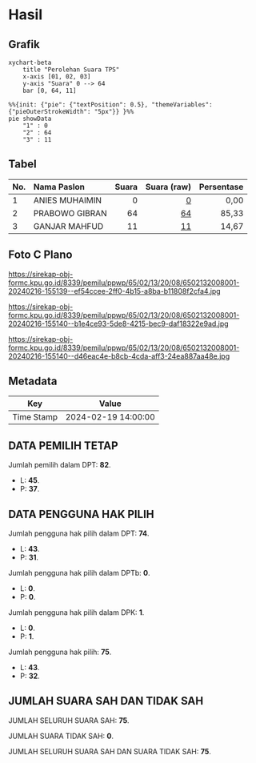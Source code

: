 # Hasil

## Grafik

```mermaid
xychart-beta
    title "Perolehan Suara TPS"
    x-axis [01, 02, 03]
    y-axis "Suara" 0 --> 64
    bar [0, 64, 11]
```

```mermaid
%%{init: {"pie": {"textPosition": 0.5}, "themeVariables": {"pieOuterStrokeWidth": "5px"}} }%%
pie showData
    "1" : 0
    "2" : 64
    "3" : 11
```

## Tabel

| No. | Nama Paslon    | Suara | Suara (raw) | Persentase |
|:--- |:-------------- | -----:| -----------:| ----------:|
| 1   | ANIES MUHAIMIN | 0     | [0][p-1]    | 0,00       |
| 2   | PRABOWO GIBRAN | 64    | [64][p-2]   | 85,33      |
| 3   | GANJAR MAHFUD  | 11    | [11][p-3]   | 14,67      |


[p-1]: https://github.com/gigit-pemilu/pemilu-2024-65-kalimantan-utara/blob/main/pilpres/hitung-suara/sub/65-kalimantan-utara/sub/02-malinau/sub/13-malinau-selatan-hilir/sub/2008-punan-long-adiu/sub/001-tps/sub/paslon-1.txt
[p-2]: https://github.com/gigit-pemilu/pemilu-2024-65-kalimantan-utara/blob/main/pilpres/hitung-suara/sub/65-kalimantan-utara/sub/02-malinau/sub/13-malinau-selatan-hilir/sub/2008-punan-long-adiu/sub/001-tps/sub/paslon-2.txt
[p-3]: https://github.com/gigit-pemilu/pemilu-2024-65-kalimantan-utara/blob/main/pilpres/hitung-suara/sub/65-kalimantan-utara/sub/02-malinau/sub/13-malinau-selatan-hilir/sub/2008-punan-long-adiu/sub/001-tps/sub/paslon-3.txt

## Foto C Plano

https://sirekap-obj-formc.kpu.go.id/8339/pemilu/ppwp/65/02/13/20/08/6502132008001-20240216-155139--ef54ccee-2ff0-4b15-a8ba-b11808f2cfa4.jpg

https://sirekap-obj-formc.kpu.go.id/8339/pemilu/ppwp/65/02/13/20/08/6502132008001-20240216-155140--b1e4ce93-5de8-4215-bec9-daf18322e9ad.jpg

https://sirekap-obj-formc.kpu.go.id/8339/pemilu/ppwp/65/02/13/20/08/6502132008001-20240216-155140--d46eac4e-b8cb-4cda-aff3-24ea887aa48e.jpg


## Metadata

| Key        | Value               |
| ---------- | ------------------- |
| Time Stamp | 2024-02-19 14:00:00 |


## DATA PEMILIH TETAP

Jumlah pemilih dalam DPT: **82**.
 * L: **45**.
 * P: **37**.

## DATA PENGGUNA HAK PILIH

Jumlah pengguna hak pilih dalam DPT: **74**.
 * L: **43**.
 * P: **31**.

Jumlah pengguna hak pilih dalam DPTb: **0**.
 * L: **0**.
 * P: **0**.

Jumlah pengguna hak pilih dalam DPK: **1**.
 * L: **0**.
 * P: **1**.

Jumlah pengguna hak pilih: **75**.
 * L: **43**.
 * P: **32**.

## JUMLAH SUARA SAH DAN TIDAK SAH

JUMLAH SELURUH SUARA SAH: **75**.

JUMLAH SUARA TIDAK SAH: **0**.

JUMLAH SELURUH SUARA SAH DAN SUARA TIDAK SAH: **75**.


